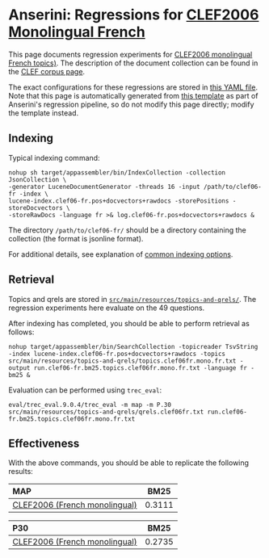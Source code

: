 # Anserini: Regressions for [CLEF2006 Monolingual French](http://www.clef-initiative.eu/edition/clef2006)

This page documents regression experiments for [CLEF2006 monolingual French topics)](http://www.clef-initiative.eu/edition/clef2006).
The description of the document collection can be found in the [CLEF corpus page](http://www.clef-initiative.eu/dataset/corpus).

The exact configurations for these regressions are stored in [this YAML file](../src/main/resources/regression/clef06-fr.yaml).
Note that this page is automatically generated from [this template](../src/main/resources/docgen/templates/celf06-fr.template) as part of Anserini's regression pipeline, so do not modify this page directly; modify the template instead.

## Indexing

Typical indexing command:

```
nohup sh target/appassembler/bin/IndexCollection -collection JsonCollection \
-generator LuceneDocumentGenerator -threads 16 -input /path/to/clef06-fr -index \
lucene-index.clef06-fr.pos+docvectors+rawdocs -storePositions -storeDocvectors \
-storeRawDocs -language fr >& log.clef06-fr.pos+docvectors+rawdocs &
```

The directory `/path/to/clef06-fr/` should be a directory containing the collection (the format is jsonline format).

For additional details, see explanation of [common indexing options](common-indexing-options.md).

## Retrieval

Topics and qrels are stored in [`src/main/resources/topics-and-qrels/`](../src/main/resources/topics-and-qrels/).
The regression experiments here evaluate on the 49 questions.

After indexing has completed, you should be able to perform retrieval as follows:

```
nohup target/appassembler/bin/SearchCollection -topicreader TsvString -index lucene-index.clef06-fr.pos+docvectors+rawdocs -topics src/main/resources/topics-and-qrels/topics.clef06fr.mono.fr.txt -output run.clef06-fr.bm25.topics.clef06fr.mono.fr.txt -language fr -bm25 &

```

Evaluation can be performed using `trec_eval`:

```
eval/trec_eval.9.0.4/trec_eval -m map -m P.30 src/main/resources/topics-and-qrels/qrels.clef06fr.txt run.clef06-fr.bm25.topics.clef06fr.mono.fr.txt

```

## Effectiveness

With the above commands, you should be able to replicate the following results:

MAP                                     | BM25      |
:---------------------------------------|-----------|
[CLEF2006 (French monolingual)](http://www.clef-initiative.eu/edition/clef2006)| 0.3111    |


P30                                     | BM25      |
:---------------------------------------|-----------|
[CLEF2006 (French monolingual)](http://www.clef-initiative.eu/edition/clef2006)| 0.2735    |


